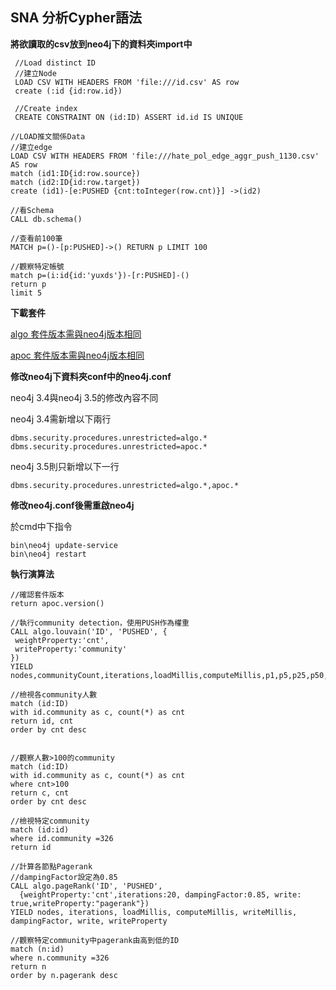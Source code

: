  ## SNA 分析Cypher語法
 
 **將欲讀取的csv放到neo4j下的資料夾import中**
 
     //Load distinct ID
     //建立Node
     LOAD CSV WITH HEADERS FROM 'file:///id.csv' AS row
     create (:id {id:row.id})
     
     //Create index
     CREATE CONSTRAINT ON (id:ID) ASSERT id.id IS UNIQUE

    //LOAD推文關係Data
    //建立edge
    LOAD CSV WITH HEADERS FROM 'file:///hate_pol_edge_aggr_push_1130.csv' AS row
    match (id1:ID{id:row.source})
    match (id2:ID{id:row.target})
    create (id1)-[e:PUSHED {cnt:toInteger(row.cnt)}] ->(id2)

    //看Schema
    CALL db.schema()

    //查看前100筆
    MATCH p=()-[p:PUSHED]->() RETURN p LIMIT 100

    //觀察特定帳號
    match p=(i:id{id:'yuxds'})-[r:PUSHED]-()
    return p
    limit 5

**下載套件**

[algo 套件版本需與neo4j版本相同](https://github.com/neo4j-contrib/neo4j-graph-algorithms/releases)

[apoc 套件版本需與neo4j版本相同](https://github.com/neo4j-contrib/neo4j-apoc-procedures/releases)



**修改neo4j下資料夾conf中的neo4j.conf**

neo4j 3.4與neo4j 3.5的修改內容不同

neo4j 3.4需新增以下兩行
    
    dbms.security.procedures.unrestricted=algo.*
    dbms.security.procedures.unrestricted=apoc.*

neo4j 3.5則只新增以下一行 
    
    dbms.security.procedures.unrestricted=algo.*,apoc.*
    
**修改neo4j.conf後需重啟neo4j**

於cmd中下指令

    bin\neo4j update-service
    bin\neo4j restart

**執行演算法**
    
    //確認套件版本
    return apoc.version() 

    //執行community detection，使用PUSH作為權重
    CALL algo.louvain('ID', 'PUSHED', {
     weightProperty:'cnt',
     writeProperty:'community'
    }) 
    YIELD nodes,communityCount,iterations,loadMillis,computeMillis,p1,p5,p25,p50,p75,p95,p100,writeMillis

    //檢視各community人數
    match (id:ID)
    with id.community as c, count(*) as cnt
    return id, cnt
    order by cnt desc


    //觀察人數>100的community
    match (id:ID)
    with id.community as c, count(*) as cnt
    where cnt>100
    return c, cnt
    order by cnt desc

    //檢視特定community
    match (id:id)
    where id.community =326
    return id

    //計算各節點Pagerank
    //dampingFactor設定為0.85
    CALL algo.pageRank('ID', 'PUSHED',
      {weightProperty:'cnt',iterations:20, dampingFactor:0.85, write: true,writeProperty:"pagerank"})
    YIELD nodes, iterations, loadMillis, computeMillis, writeMillis, dampingFactor, write, writeProperty

    //觀察特定community中pagerank由高到低的ID
    match (n:id)
    where n.community =326
    return n
    order by n.pagerank desc

